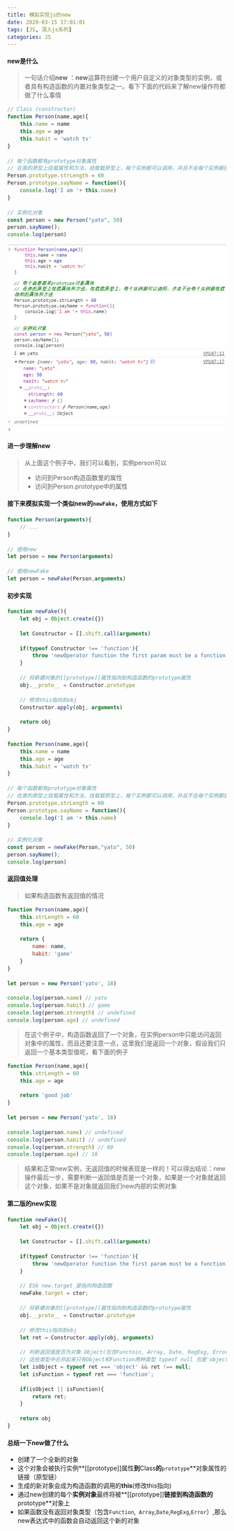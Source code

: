 ```yaml
---
title: 模拟实现js的new
date: 2020-03-15 17:01:01
tags: [JS, 深入js系列]
categories: JS
---
```


####  new是什么

> 一句话介绍**new** ：**new**运算符创建一个用户自定义的对象类型的实例，或者具有构造函数的内置对象类型之一。看下下面的代码来了解new操作符都做了什么事情

<!--more-->

```js
// Class (constructor)
function Person(name,age){
    this.name = name
    this.age = age
    this.habit = 'watch tv'
}

// 每个函数都有prototype对象属性
// 在类的原型上挂载属性和方法，挂载载原型上，每个实例都可以调用，并且不会每个实例都挂载相同的属性和方法
Person.prototype.strLength = 60
Person.prototype.sayName = function(){
    console.log('I am '+ this.name)
}

// 实例化对象
const person = new Person("yato", 50)
person.sayName();
console.log(person)

```

![20200315154922imagepng](https://raw.githubusercontent.com/QiqiM/yato-GitNote/master/20200315154922-image.png)

####   进一步理解new

> 从上面这个例子中，我们可以看到，实例person可以
>
> + 访问到Person构造函数里的属性
> + 访问到Person.prototype中的属性

####  接下来模拟实现一个类似new的`newFake`，使用方式如下

```js
function Person(arguments){
    // ...
}

// 使用new
let person = new Person(arguments)

// 使用newFake
let person = newFake(Person,arguments)
```

#### 初步实现

```js
function newFake(){
    let obj = Object.create({})

    let Constructor = [].shift.call(arguments)

    if(typeof Constructor !== 'function'){
        throw 'newOperator function the first param must be a function';
    }
        
    // 将新建对象的[[prototype]]属性指向到构造函数的prototype属性
    obj.__proto__ = Constructor.prototype

    // 修改this指向到obj
    Constructor.apply(obj, arguments)

    return obj
}

function Person(name,age){
    this.name = name
    this.age = age
    this.habit = 'watch tv'
}

// 每个函数都有prototype对象属性
// 在类的原型上挂载属性和方法，挂载载原型上，每个实例都可以调用，并且不会每个实例都挂载相同的属性和方法
Person.prototype.strLength = 60
Person.prototype.sayName = function(){
    console.log('I am '+ this.name)
}

// 实例化对象
const person = newFake(Person,"yato", 50)
person.sayName();
console.log(person)
```

####  返回值处理

> 如果构造函数有返回值的情况

```js
function Person(name,age){
    this.strLength = 60
    this.age = age
    
    return {
 		name: name,
        habit: 'game'
    }
}

let person = new Person('yato', 18)

console.log(person.name) // yato
console.log(person.habit) // game
console.log(person.strength) // undefined
console.log(person.age) // undefined
```

> 在这个例子中，构造函数返回了一个对象，在实例person中只能访问返回对象中的属性，而且还要注意一点，这里我们是返回一个对象，假设我们只返回一个基本类型值呢，看下面的例子

```js
function Person(name,age){
    this.strLength = 60
    this.age = age
    
    return 'good job'
}

let person = new Person('yato', 18)

console.log(person.name) // undefined
console.log(person.habit) // undefined
console.log(person.strength) // 60
console.log(person.age) // 18
```

> 结果和正常new实例，无返回值的时候表现是一样的！可以得出结论：new操作最后一步，需要判断一返回值是否是一个对象，如果是一个对象就返回这个对象，如果不是对象就返回我们new内部的实例对象

#### 第二版的new实现

```js
function newFake(){
    let obj = Object.create({})

    let Constructor = [].shift.call(arguments)

    if(typeof Constructor !== 'function'){
        throw 'newOperator function the first param must be a function';
    }
    
    // ES6 new.target 是指向构造函数
    newFake.target = ctor;
        
    // 将新建对象的[[prototype]]属性指向到构造函数的prototype属性
    obj.__proto__ = Constructor.prototype

    // 修改this指向到obj
	let ret = Constructor.apply(obj, arguments)
    
    // 判断返回值是否为对象 Object(包含Functoin, Array, Date, RegExg, Error)都会直接返回这些值。
    // 这些类型中合并起来只有Object和Function两种类型 typeof null 也是'object'所以要不等于null，排除	 // null
    let isObject = typeof ret === 'object' && ret !== null;
    let isFunction = typeof ret === 'function';

    if(isObject || isFunction){
        return ret;
    }
    
    return obj
}
```

####  总结一下new做了什么

+ 创建了一个全新的对象
+ 这个对象会被执行实例**[[prototype]]属性**到**Class**的**`prototype`**对象属性的链接（原型链）
+ 生成的新对象会成为构造函数的调用的**this**(修改this指向)
+ 通过new创建的每个**实例对象**最终将被**[[prototype]]**链接到构造函数的**prototype**对象上
+ 如果函数没有返回对象类型（包含`Function`,` Array`,`Date`,`RegExg`,`Error`）,那么new表达式中的函数会自动返回这个新的对象

